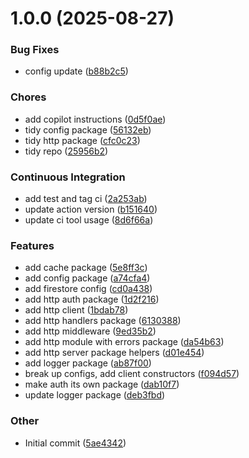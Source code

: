 # 1.0.0 (2025-08-27)

### Bug Fixes

- config update ([b88b2c5](https://github.com/Jesse0Michael/pkg/commit/b88b2c5ac3bee2dac9c9851551cfc9bfe4c3dfbb))

### Chores

- add copilot instructions ([0d5f0ae](https://github.com/Jesse0Michael/pkg/commit/0d5f0aecd4106bd45217b96c4b2eb2377d4206b2))
- tidy config package ([56132eb](https://github.com/Jesse0Michael/pkg/commit/56132eb87c084ee2114cab7b996bf58362c6fe78))
- tidy http package ([cfc0c23](https://github.com/Jesse0Michael/pkg/commit/cfc0c23f3b4326cf455221b3c58ab2265c17be21))
- tidy repo ([25956b2](https://github.com/Jesse0Michael/pkg/commit/25956b2c2ec607de855bc3e20d22c6c429b23442))

### Continuous Integration

- add test and tag ci ([2a253ab](https://github.com/Jesse0Michael/pkg/commit/2a253abd979c9a2231395ebaf7cb12e8decf9a1c))
- update action version ([b151640](https://github.com/Jesse0Michael/pkg/commit/b15164045e86ad37c7eb03d9993c9777f2d4b139))
- update ci tool usage ([8d6f66a](https://github.com/Jesse0Michael/pkg/commit/8d6f66af87ab4baa3fe048c63f8ecac3d0c58735))

### Features

- add cache package ([5e8ff3c](https://github.com/Jesse0Michael/pkg/commit/5e8ff3c7556526da7edaa3600496322daeb8f0d3))
- add config package ([a74cfa4](https://github.com/Jesse0Michael/pkg/commit/a74cfa4fe5c0c9fb120af0983bf60bd48ed35900))
- add firestore config ([cd0a438](https://github.com/Jesse0Michael/pkg/commit/cd0a438f042cb54c05c284b8399aaa1d767d02a9))
- add http auth package ([1d2f216](https://github.com/Jesse0Michael/pkg/commit/1d2f216f8560e5c4c7edc556e278d5af1badc706))
- add http client ([1bdab78](https://github.com/Jesse0Michael/pkg/commit/1bdab78f00ff1bcdf1bb471af841c04e8b981b49))
- add http handlers package ([6130388](https://github.com/Jesse0Michael/pkg/commit/6130388a1091fee4b6f1aecfa5b7b77c176e6fe2))
- add http middleware ([9ed35b2](https://github.com/Jesse0Michael/pkg/commit/9ed35b2858404ef9af4f8c4c9bf7277a4dcd07a4))
- add http module with errors package ([da54b63](https://github.com/Jesse0Michael/pkg/commit/da54b63e083fb7ba854289102247134adcb86f0f))
- add http server package helpers ([d01e454](https://github.com/Jesse0Michael/pkg/commit/d01e454663eac6b43a585977e47d731bda46b120))
- add logger package ([ab87f00](https://github.com/Jesse0Michael/pkg/commit/ab87f005493b3ec755c28210defead2ce9f42dd4))
- break up configs, add client constructors ([f094d57](https://github.com/Jesse0Michael/pkg/commit/f094d5708fd4d75a5cebce94c8f81b529a2409bb))
- make auth its own package ([dab10f7](https://github.com/Jesse0Michael/pkg/commit/dab10f71502fc0d15c83c3bfa2282634ebffa573))
- update logger package ([deb3fbd](https://github.com/Jesse0Michael/pkg/commit/deb3fbd8503e339f8026bbea6787902fe8a5a5ae))

### Other

- Initial commit ([5ae4342](https://github.com/Jesse0Michael/pkg/commit/5ae43424c328fca34d27fad527be0e34db377816))
